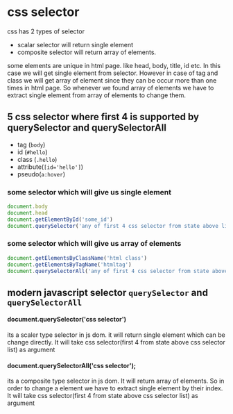 # css selector 
css has 2 types of selector 
* scalar selector will return single element
* composite selector will return array of elements.  

some elements are unique in html page. like head, body, title, id etc. In this case we will get single element from selector. However in case of tag and class we will get array of element since they can be occur more than one times in html page. So whenever we found array of elements we have to extract single element from array of elements to change them.

## 5 css selector where first 4 is supported by querySelector and querySelectorAll      

* tag (`body`)
* id (`#hello`)
* class (`.hello`)
* attribute(`[id='hello']`)
* pseudo(`a:hover`)   


### some selector which will give us single element 

~~~js
document.body
document.head
document.getElementById('some_id')
document.querySelector('any of first 4 css selector from state above list')
~~~

### some selector which will give us array of elements

~~~js
document.getElementsByClassName('html class')
document.getElementsByTagName('htmltag')
document.querySelectorAll('any of first 4 css selector from state above list')
~~~

## modern javascript selector `querySelector` and `querySelectorAll` 


#### document.querySelector('css selector')
its a scaler type selector in js dom. it will return single element which can be change directly. It will take css selector(first 4 from state above css selector list) as argument

#### document.querySelectorAll('css selector');
its a composite type selector in js dom. It will return array of elements. So in order to change a element we have to extract single element by their index. It will take css selector(first 4 from state above css selector list) as argument






